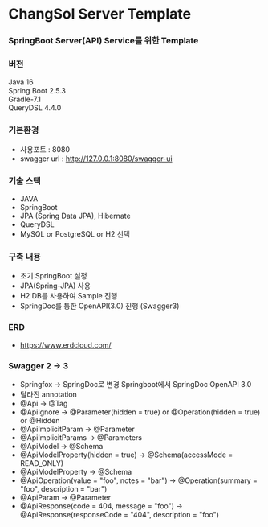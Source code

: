 # ChangSol Server Template

### SpringBoot Server(API) Service를 위한 Template

### 버전
Java 16<br>
Spring Boot 2.5.3<br>
Gradle-7.1<br>
QueryDSL 4.4.0

### 기본환경
- 사용포트 : 8080<br>
- swagger url : http://127.0.0.1:8080/swagger-ui

### 기술 스택
- JAVA
- SpringBoot
- JPA (Spring Data JPA), Hibernate
- QueryDSL
- MySQL or PostgreSQL or H2 선택

### 구축 내용
- 초기 SpringBoot 설정
- JPA(Spring-JPA) 사용
- H2 DB를 사용하여 Sample 진행
- SpringDoc를 통한 OpenAPI(3.0) 진행 (Swagger3)


### ERD 
- https://www.erdcloud.com/

### Swagger 2 -> 3
- Springfox -> SpringDoc로 변경 Springboot에서 SpringDoc OpenAPI 3.0
- 달라진 annotation
- @Api -> @Tag
- @ApiIgnore -> @Parameter(hidden = true) or @Operation(hidden = true) or @Hidden
- @ApiImplicitParam -> @Parameter
- @ApiImplicitParams -> @Parameters
- @ApiModel -> @Schema
- @ApiModelProperty(hidden = true) -> @Schema(accessMode = READ_ONLY)
- @ApiModelProperty -> @Schema
- @ApiOperation(value = "foo", notes = "bar") -> @Operation(summary = "foo", description = "bar")
- @ApiParam -> @Parameter
- @ApiResponse(code = 404, message = "foo") -> @ApiResponse(responseCode = "404", description = "foo")
